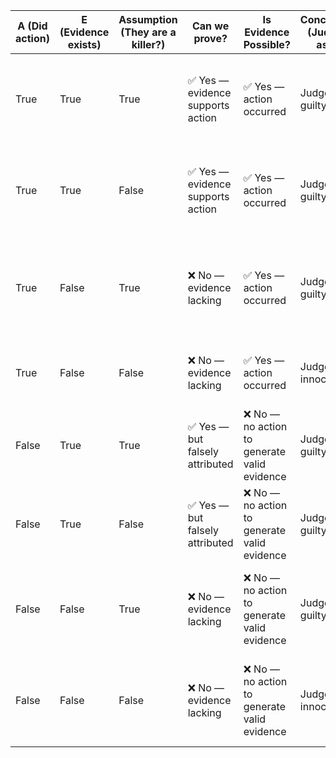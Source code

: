 | A (Did action) | E (Evidence exists) | Assumption (They are a killer?) | Can we prove?                    | Is Evidence Possible?                       | Conclusion (Judged as...) | Outcome Correct?      | Notes                                                           |
| -------------- | ------------------- | ------------------------------- | -------------------------------- | ------------------------------------------- | ------------------------- | --------------------- | --------------------------------------------------------------- |
| True           | True                | True                            | ✅ Yes — evidence supports action | ✅ Yes — action occurred                     | Judged as guilty          | ✅ Correct             | Ideal — action happened, evidence found, assumption correct.    |
| True           | True                | False                           | ✅ Yes — evidence supports action | ✅ Yes — action occurred                     | Judged as guilty          | ✅ Correct             | Evidence exists, so judged guilty despite incorrect assumption. |
| True           | False               | True                            | ❌ No — evidence lacking          | ✅ Yes — action occurred                     | Judged as guilty          | ✅ Correct (but risky) | Judged guilty without evidence — outcome right, process flawed. |
| True           | False               | False                           | ❌ No — evidence lacking          | ✅ Yes — action occurred                     | Judged as innocent        | ❌ Incorrect           | Action occurred, but cannot be confirmed.                       |
| False          | True                | True                            | ✅ Yes — but falsely attributed   | ❌ No — no action to generate valid evidence | Judged as guilty          | ❌ Incorrect           | False positive — mistaken or planted evidence.                  |
| False          | True                | False                           | ✅ Yes — but falsely attributed   | ❌ No — no action to generate valid evidence | Judged as guilty          | ❌ Incorrect           | No action, so no valid evidence — judgment incorrect.           |
| False          | False               | True                            | ❌ No — evidence lacking          | ❌ No — no action to generate valid evidence | Judged as guilty          | ❌ Incorrect           | Core danger: guilt assumed without action or evidence.          |
| False          | False               | False                           | ❌ No — evidence lacking          | ❌ No — no action to generate valid evidence | Judged as innocent        | ✅ Correct             | Correct assumption, no action, no evidence — just outcome.      |
